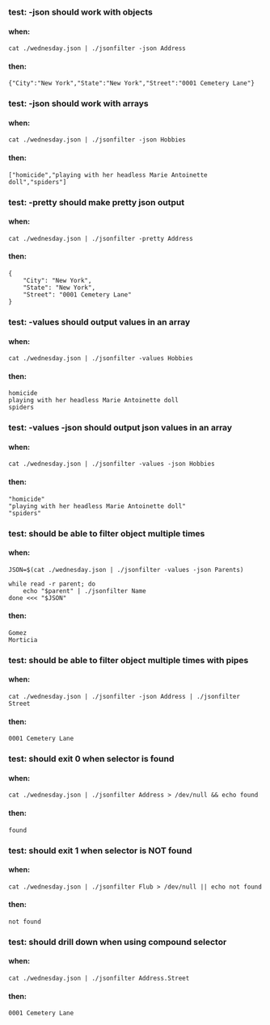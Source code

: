 ### test: -json should work with objects
#### when:
	cat ./wednesday.json | ./jsonfilter -json Address

#### then:
	{"City":"New York","State":"New York","Street":"0001 Cemetery Lane"}


### test: -json should work with arrays
#### when:
	cat ./wednesday.json | ./jsonfilter -json Hobbies

#### then:
	["homicide","playing with her headless Marie Antoinette doll","spiders"]


### test: -pretty should make pretty json output
#### when:
	cat ./wednesday.json | ./jsonfilter -pretty Address

#### then:
	{
	    "City": "New York",
	    "State": "New York",
	    "Street": "0001 Cemetery Lane"
	}


### test: -values should output values in an array
#### when:
	cat ./wednesday.json | ./jsonfilter -values Hobbies

#### then:
	homicide
	playing with her headless Marie Antoinette doll
	spiders

### test: -values -json should output json values in an array
#### when:
	cat ./wednesday.json | ./jsonfilter -values -json Hobbies

#### then:
	"homicide"
	"playing with her headless Marie Antoinette doll"
	"spiders"


### test: should be able to filter object multiple times
#### when:
	JSON=$(cat ./wednesday.json | ./jsonfilter -values -json Parents)
	
	while read -r parent; do
		echo "$parent" | ./jsonfilter Name
	done <<< "$JSON"

#### then:
	Gomez
	Morticia


### test: should be able to filter object multiple times with pipes
#### when:
	cat ./wednesday.json | ./jsonfilter -json Address | ./jsonfilter Street

#### then:
	0001 Cemetery Lane


### test: should exit 0 when selector is found
#### when:
	cat ./wednesday.json | ./jsonfilter Address > /dev/null && echo found

#### then:
	found

### test: should exit 1 when selector is NOT found
#### when:
	cat ./wednesday.json | ./jsonfilter Flub > /dev/null || echo not found

#### then:
	not found


### test: should drill down when using compound selector
#### when:
	cat ./wednesday.json | ./jsonfilter Address.Street

#### then:
	0001 Cemetery Lane

